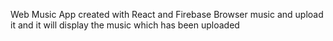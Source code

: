 Web Music App created with React and Firebase 
Browser music and upload it and it will display the music which has been uploaded
